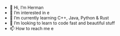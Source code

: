 - 👋 Hi, I’m Herman
- 👀 I’m interested in e
- 🌱 I’m currently learning C++, Java, Python & Rust
- 💞️ I’m looking to learn to code fast and beautiful stuff
- 📫 How to reach me e

<!---
zhuher/zhuher is a ✨ special ✨ repository because its `README.md` (this file) appears on your GitHub profile.
You can click the Preview link to take a look at your changes.
--->
